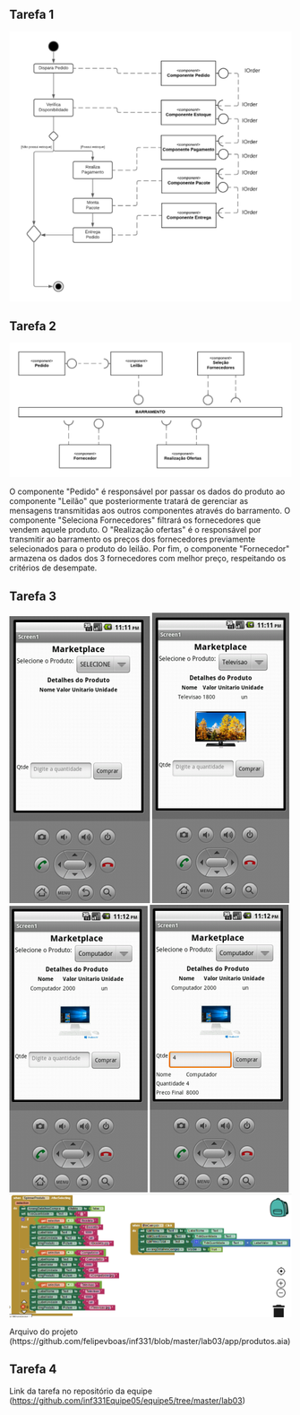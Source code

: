 ## Tarefa 1
![Tarefa1](https://github.com/felipevboas/inf331/blob/master/lab03/images/tarefa1.png?raw=true)

## Tarefa 2
![Tarefa2](https://github.com/felipevboas/inf331/blob/master/lab03/images/tarefa2.png?raw=true)

O componente "Pedido" é responsável por passar os dados do produto ao componente "Leilão" que posteriormente tratará de gerenciar as mensagens transmitidas aos outros componentes através do barramento. O componente "Seleciona Fornecedores" filtrará os fornecedores que vendem aquele produto. O "Realização ofertas" é o responsável por transmitir ao barramento os preços dos fornecedores previamente selecionados para o produto do leilão. Por fim, o componente "Fornecedor" armazena os dados dos 3 fornecedores com melhor preço, respeitando os critérios de desempate.

## Tarefa 3
![Tela1](https://github.com/felipevboas/inf331/blob/master/lab03/images/Tela1.PNG?raw=true)
![Tela2](https://github.com/felipevboas/inf331/blob/master/lab03/images/Tela2.PNG?raw=true)
![Tela3](https://github.com/felipevboas/inf331/blob/master/lab03/images/Tela3.PNG?raw=true)
![Tela4](https://github.com/felipevboas/inf331/blob/master/lab03/images/Tela4.PNG?raw=true)
![Tela5](https://github.com/felipevboas/inf331/blob/master/lab03/images/Tela5.PNG?raw=true)
<p>Arquivo do projeto (https://github.com/felipevboas/inf331/blob/master/lab03/app/produtos.aia)</p>

## Tarefa 4
Link da tarefa no repositório da equipe (https://github.com/inf331Equipe05/equipe5/tree/master/lab03)